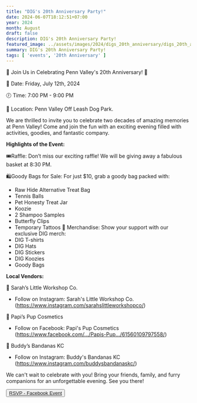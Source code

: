 ```yaml
---
title: "DIG's 20th Anniversary Party!"
date: 2024-06-07T18:12:51+07:00
year: 2024
month: August
draft: false
description: DIG's 20th Anniversary Party!
featured_image: ../assets/images/2024/digs_20th_anniversary/digs_20th_anniversary_party.jpg
summary: DIG's 20th Anniversary Party!
tags: [ 'events', '20th Anniversary' ]
---
```


🎉 Join Us in Celebrating Penn Valley's 20th Anniversary! 🎉

📅 Date: Friday, July 12th, 2024

🕖 Time: 7:00 PM - 9:00 PM

📍 Location: Penn Valley Off Leash Dog Park.

We are thrilled to invite you to celebrate two decades of amazing memories at Penn Valley! Come and join the fun with an exciting evening filled with activities, goodies, and fantastic company.

**Highlights of the Event:**

🎟️Raffle: Don’t miss our exciting raffle! We will be giving away a fabulous basket at 8:30 PM.

🛍️Goody Bags for Sale: For just $10, grab a goody bag packed with:
- Raw Hide Alternative Treat Bag
- Tennis Balls
- Pet Honesty Treat Jar
- Koozie
- 2 Shampoo Samples
- Butterfly Clips
- Temporary Tattoos
🛒 Merchandise: Show your support with our exclusive DIG merch:
- DIG T-shirts
- DIG Hats
- DIG Stickers
- DIG Koozies
- Goody Bags


**Local Vendors:**

🌟 Sarah’s Little Workshop Co.
- Follow on Instagram: Sarah's Little Workshop Co. (https://www.instagram.com/sarahslittleworkshopco/)

🌟 Papi’s Pup Cosmetics
- Follow on Facebook: Papi's Pup Cosmetics (https://www.facebook.com/.../Papis-Pup.../61560109797558/)

🌟 Buddy’s Bandanas KC
- Follow on Instagram: Buddy's Bandanas KC (https://www.instagram.com/buddysbandanaskc/)

We can't wait to celebrate with you! Bring your friends, family, and furry companions for an unforgettable evening. See you there!

<button><a href="https://www.facebook.com/events/1469559657005640/">RSVP - Facebook Event</href></button>

